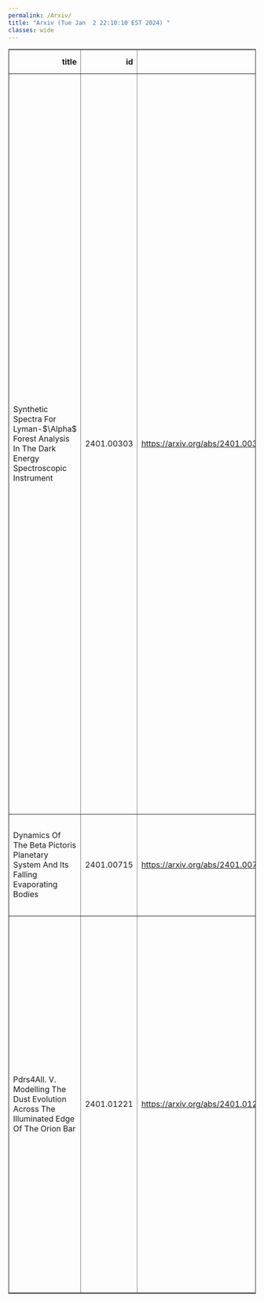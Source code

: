 ```yaml
---
permalink: /Arxiv/
title: "Arxiv (Tue Jan  2 22:10:10 EST 2024) "
classes: wide
---
```

<table border="1" class="dataframe">
  <thead>
    <tr style="text-align: right;">
      <th>title</th>
      <th>id</th>
      <th>url</th>
      <th>authors</th>
      <th>Local Authors</th>
    </tr>
  </thead>
  <tbody>
    <tr>
      <td>Synthetic Spectra For Lyman-$\Alpha$ Forest Analysis In The Dark Energy   Spectroscopic Instrument</td>
      <td>2401.00303</td>
      <td><a href="https://arxiv.org/abs/2401.00303" target="_blank">https://arxiv.org/abs/2401.00303</a></td>
      <td>Hiram K. Herrera-Alcantar, Andrea Muñoz-Gutiérrez, Ting Tan, Alma X. González-Morales, Andreu Font-Ribera, Julien Guy, John Moustakas, David Kirkby, E. Armengaud, A. Bault, L. Cabayol-Garcia, J. Chaves-Montero, A. Cuceu, R. De La Cruz, L. Á. García, C. Gordon, V. Iršič, N. G. Karaçaylı, P. Montero-Camacho, G. Niz, I. Pérez-Ràfols, C. Ramírez-Pérez, C. Ravoux, M. Walther, J. Aguilar, S. Ahlen, D. Brooks, T. Claybaugh, K. Dawson, A. De La Macorra, P. Doel, J. E. Forero-Romero, E. Gaztañaga, S. Gontcho A Gontcho, K. Honscheid, R. Kehoe, T. Kisner, M. Landriau, Michael E. Levi, M. Manera, P. Martini, A. Meisner, R. Miquel, J. Nie, N. Palanque-Delabrouille, C. Poppett, M. Rezaie, G. Rossi, E. Sanchez, H. Seo, G. Tarlé, B. A. Weaver, Z. Zhou</td>
      <td>Andrei Cuceu, Klaus Honscheid, Paul Martini</td>
    </tr>
    <tr>
      <td>Dynamics Of The Beta Pictoris Planetary System And Its Falling   Evaporating Bodies</td>
      <td>2401.00715</td>
      <td><a href="https://arxiv.org/abs/2401.00715" target="_blank">https://arxiv.org/abs/2401.00715</a></td>
      <td>H. Beust, J. Milli, A. Morbidelli, S. Lacour, A. -M. Lagrange, G. Chauvin, M. Bonnefoy, J. Wang</td>
      <td>Ji Wang</td>
    </tr>
    <tr>
      <td>Pdrs4All. V. Modelling The Dust Evolution Across The Illuminated Edge Of   The Orion Bar</td>
      <td>2401.01221</td>
      <td><a href="https://arxiv.org/abs/2401.01221" target="_blank">https://arxiv.org/abs/2401.01221</a></td>
      <td>M. Elyajouri, N. Ysard, A. Abergel, E. Habart, L. Verstraete, A. Jones, M. Juvela, T. Schirmer, R. Meshaka, E. Dartois, J. Lebourlot, G. Rouille, T. Onaka, E. Peeters, O. Berne, F. Alarcon, J. Bernard-Salas, M. Buragohain, J. Cami, A. Canin, R. Chown, K. Demyk, K. Gordon, O. Kannavou, M. Kirsanova, S. Madden, R. Paladini, Y. Pendleton, F. Salama, I. Schroetter, A. Sidhu, M. Rollig, B. Trahin, D. Van De Putte</td>
      <td>Ryan Chown</td>
    </tr>
  </tbody>
</table>